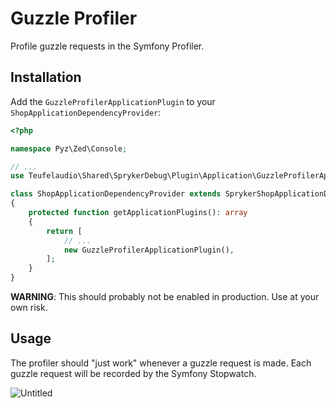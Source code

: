 Guzzle Profiler
===============

Profile guzzle requests in the Symfony Profiler.

Installation
------------

Add the `GuzzleProfilerApplicationPlugin` to your
`ShopApplicationDependencyProvider`:

```php
<?php

namespace Pyz\Zed\Console;

// ...
use Teufelaudio\Shared\SprykerDebug\Plugin\Application\GuzzleProfilerApplicationPlugin;

class ShopApplicationDependencyProvider extends SprykerShopApplicationDependencyProvider
{
    protected function getApplicationPlugins(): array
    {
        return [
            // ...
            new GuzzleProfilerApplicationPlugin(),
        ];
    }
}
```

**WARNING**: This should probably not be enabled in production. Use at your
             own risk.

Usage
-----

The profiler should "just work" whenever a guzzle request is made. Each guzzle
request will be recorded by the Symfony Stopwatch.

![Untitled](https://user-images.githubusercontent.com/530801/69557105-f13fe500-0f9d-11ea-93c4-9d0d41986e5c.png)


